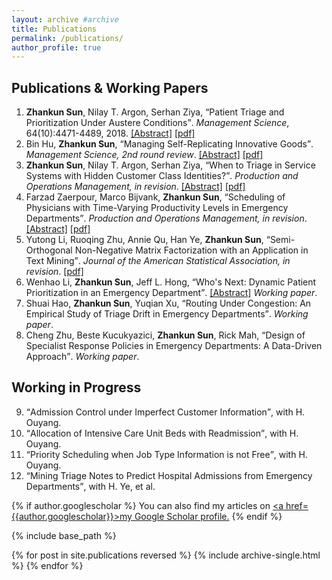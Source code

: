 ```yaml
---
layout: archive #archive
title: Publications
permalink: /publications/
author_profile: true
---
```


## Publications & Working Papers

1. **Zhankun Sun**, Nilay T. Argon, Serhan Ziya, <q>Patient Triage and Prioritization Under Austere Conditions</q>. _Management Science_, 64(10):4471-4489, 2018. [\[Abstract\]](/abstract/Mass-Casualty-Triage) [\[pdf\]](/files/Sun-Argon-Ziya_Final.pdf)
2. Bin Hu, **Zhankun Sun**, <q>Managing Self-Replicating Innovative Goods</q>. _Management Science, 2nd round review_. [\[Abstract\]](/abstract/MS-Self-Replicating) [\[pdf\]](https://papers.ssrn.com/sol3/papers.cfm?abstract_id=3345311)
3. **Zhankun Sun**, Nilay T. Argon, Serhan Ziya, <q>When to Triage in Service Systems with Hidden Customer Class Identities?</q>. _Production and Operations Management, in revision_. [\[Abstract\]](/abstract/When-to-Triage) [\[pdf\]](https://papers.ssrn.com/sol3/papers.cfm?abstract_id=3346173)
4. Farzad Zaerpour, Marco Bijvank, **Zhankun Sun**, <q>Scheduling of Physicians with Time-Varying Productivity Levels in Emergency Departments</q>. _Production and Operations Management, in revision_. [\[Abstract\]](/abstract/MS-Self-Replicating) [\[pdf\]](https://papers.ssrn.com/sol3/papers.cfm?abstract_id=3519625)
5. Yutong Li, Ruoqing Zhu, Annie Qu, Han Ye, **Zhankun Sun**, <q>Semi-Orthogonal Non-Negative Matrix Factorization with an Application in Text Mining</q>. _Journal of the American Statistical Association, in revision_. [\[pdf\]](https://www.researchgate.net/profile/Jack_Yutong_Li/publication/325008975_Semi-Orthogonal_Non-Negative_Matrix_Factorization_with_an_Application_in_Text_Mining/links/5d1274f7458515c11cf88761/Semi-Orthogonal-Non-Negative-Matrix-Factorization-with-an-Application-in-Text-Mining.pdf)
6. Wenhao Li, **Zhankun Sun**, Jeff L. Hong, <q>Who's Next: Dynamic Patient Prioritization in an Emergency Department</q>. [\[Abstract\]](/abstract/MS-Self-Replicating) _Working paper_.
7. Shuai Hao, **Zhankun Sun**, Yuqian Xu, <q>Routing Under Congestion: An Empirical Study of Triage Drift in Emergency Departments</q>. _Working paper_.
8. Cheng Zhu, Beste Kucukyazici, **Zhankun Sun**,  Rick Mah, <q>Design of Specialist Response Policies in Emergency Departments: A Data-Driven Approach</q>. _Working paper_.


## Working in Progress

<ol start="9">
    <li><q>Admission Control under Imperfect Customer Information</q>, with H. Ouyang.</li>
    <li><q>Allocation of Intensive Care Unit Beds with Readmission</q>, with H. Ouyang.</li>
    <li><q>Priority Scheduling when Job Type Information is not Free</q>, with H. Ouyang.</li>
    <li><q>Mining Triage Notes to Predict Hospital Admissions from Emergency Departments</q>, with H. Ye, et al.</li>
</ol>


{% if author.googlescholar %}
  You can also find my articles on <u><a href=</q>{{author.googlescholar}}</q>>my Google Scholar profile</a>.</u>
{% endif %}

{% include base_path %}

{% for post in site.publications reversed %}
  {% include archive-single.html %}
{% endfor %}
